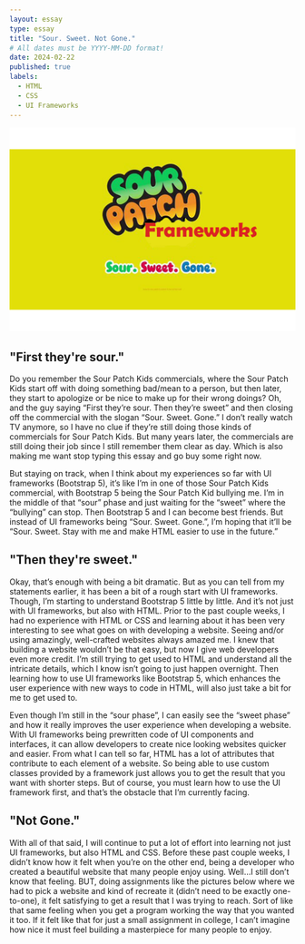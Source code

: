 ```yaml
---
layout: essay
type: essay
title: "Sour. Sweet. Not Gone."
# All dates must be YYYY-MM-DD format!
date: 2024-02-22
published: true
labels:
  - HTML
  - CSS
  - UI Frameworks
---
```


<img class="rounded mx-auto d-block" src="../img/soursweetgone.png">

## "First they're sour."

Do you remember the Sour Patch Kids commercials, where the Sour Patch Kids start off with doing something bad/mean to a person, but then later, they start to apologize or be nice to make up for their wrong doings?  Oh, and the guy saying “First they’re sour. Then they’re sweet” and then closing off the commercial with the slogan “Sour. Sweet. Gone.” I don’t really watch TV anymore, so I have no clue if they’re still doing those kinds of commercials for Sour Patch Kids. But many years later, the commercials are still doing their job since I still remember them clear as day. Which is also making me want stop typing this essay and go buy some right now. 

But staying on track, when I think about my experiences so far with UI frameworks (Bootstrap 5), it’s like I’m in one of those Sour Patch Kids commercial, with Bootstrap 5 being the Sour Patch Kid bullying me. I’m in the middle of that “sour” phase and just waiting for the “sweet” where the “bullying” can stop. Then Bootstrap 5 and I can become best friends. But instead of UI frameworks being “Sour. Sweet. Gone.”, I’m hoping that it’ll be “Sour. Sweet. Stay with me and make HTML easier to use in the future.”

## "Then they're sweet."

Okay, that’s enough with being a bit dramatic. But as you can tell from my statements earlier, it has been a bit of a rough start with UI frameworks. Though, I’m starting to understand Bootstrap 5 little by little. And it’s not just with UI frameworks, but also with HTML. Prior to the past couple weeks, I had no experience with HTML or CSS and learning about it has been very interesting to see what goes on with developing a website. Seeing and/or using amazingly, well-crafted websites always amazed me. I knew that building a website wouldn’t be that easy, but now I give web developers even more credit. I’m still trying to get used to HTML and understand all the intricate details, which I know isn’t going to just happen overnight. Then learning how to use UI frameworks like Bootstrap 5, which enhances the user experience with new ways to code in HTML, will also just take a bit for me to get used to. 

Even though I’m still in the “sour phase”, I can easily see the “sweet phase” and how it really improves the user experience when developing a website. With UI frameworks being prewritten code of UI components and interfaces, it can allow developers to create nice looking websites quicker and easier. From what I can tell so far, HTML has a lot of attributes that contribute to each element of a website. So being able to use custom classes provided by a framework just allows you to get the result that you want with shorter steps. But of course, you must learn how to use the UI framework first, and that’s the obstacle that I’m currently facing. 

## "Not Gone."

With all of that said, I will continue to put a lot of effort into learning not just UI frameworks, but also HTML and CSS. Before these past couple weeks, I didn’t know how it felt when you’re on the other end, being a developer who created a beautiful website that many people enjoy using. Well…I still don’t know that feeling. BUT, doing assignments like the pictures below where we had to pick a website and kind of recreate it (didn’t need to be exactly one-to-one), it felt satisfying to get a result that I was trying to reach. Sort of like that same feeling when you get a program working the way that you wanted it too. If it felt like that for just a small assignment in college, I can’t imagine how nice it must feel building a masterpiece for many people to enjoy. 
